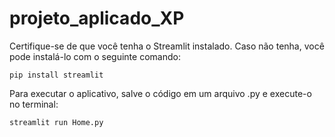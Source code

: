 # projeto_aplicado_XP

Certifique-se de que você tenha o Streamlit instalado. Caso não tenha, você pode instalá-lo com o seguinte comando:

```pip install streamlit```

Para executar o aplicativo, salve o código em um arquivo .py e execute-o no terminal:

```streamlit run Home.py```